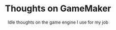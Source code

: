 <h1 align="center">Thoughts on GameMaker</h1>

<p align="center">Idle thoughts on the game engine I use for my job</p>
